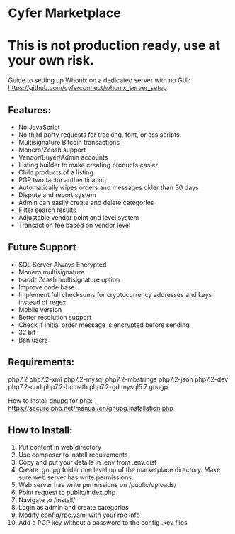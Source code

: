 # Cyfer Marketplace
# This is not production ready, use at your own risk.

Guide to setting up Whonix on a dedicated server with no GUI: 
https://github.com/cyferconnect/whonix_server_setup

## Features:

- No JavaScript
- No third party requests for tracking, font, or css scripts.
- Multisignature Bitcoin transactions
- Monero/Zcash support
- Vendor/Buyer/Admin accounts
- Listing builder to make creating products easier
- Child products of a listing
- PGP two factor authentication
- Automatically wipes orders and messages older than 30 days
- Dispute and report system
- Admin can easily create and delete categories
- Filter search results
- Adjustable vendor point and level system
- Transaction fee based on vendor level

## Future Support

- SQL Server Always Encrypted
- Monero multisignature
- t-addr Zcash multisignature option
- Improve code base
- Implement full checksums for cryptocurrency addresses and keys instead of regex
- Mobile version
- Better resolution support
- Check if initial order message is encrypted before sending
- 32 bit
- Ban users

## Requirements:

php7.2 php7.2-xml php7.2-mysql php7.2-mbstrings php7.2-json php7.2-dev php7.2-curl php7.2-bcmath php7.2-gd mysql5.7 gnugp

How to install gnupg for php: https://secure.php.net/manual/en/gnupg.installation.php

## How to Install:

1. Put content in web directory
2. Use composer to install requirements
3. Copy and put your details in .env from .env.dist
3. Create .gnupg folder one level up of the marketplace directory. Make sure web server has write permissions.
4. Web server has write permissions on /public/uploads/
4. Point request to public/index.php
5. Navigate to /install/
6. Login as admin and create categories
7. Modify config/rpc.yaml with your rpc info
8. Add a PGP key without a password to the config .key files

